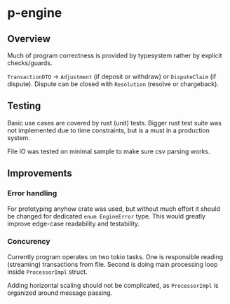 # p-engine


## Overview
Much of program correctness is provided by typesystem rather by explicit checks/guards.

`TransactionDTO` -> `Adjustment` (if deposit or withdraw) or `DisputeClaim` (if dispute). Dispute can be closed with `Resolution` (resolve or chargeback).


## Testing
Basic use cases are covered by rust (unit) tests. Bigger rust test suite was not implemented due to time constraints, but is a must in a production system.

File IO was tested on minimal sample to make sure csv parsing works.


## Improvements

### Error handling
For prototyping anyhow crate was used, but without much effort it should be changed for dedicated `enum EngineError` type. This would greatly improve edge-case readability and testability.

### Concurency
Currently program operates on two tokio tasks. One is responsible reading (streaming) transactions from file. Second is doing main processing loop inside `ProcessorImpl` struct. 

Adding horizontal scaling should not be complicated, as `ProcessorImpl` is organized around message passing.

